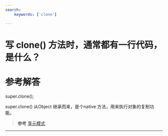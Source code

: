 ```yaml
---
search:
    keywords: ['clone']

---
```



# 写 clone() 方法时，通常都有一行代码，是什么？

# 参考解答

super.clone();

super.clone() 从Object 继承而来，是个native 方法，用来执行对象的复制功能。

> **参考** 
[享元模式](/chapter_09/0005.md)

---


